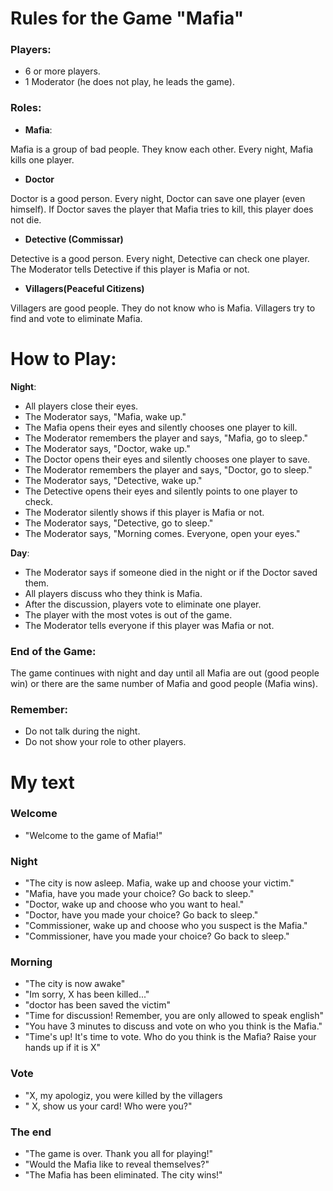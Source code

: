 # Rules for the Game "Mafia"

### Players:

* 6 or more players.
* 1 Moderator (he does not play, he leads the game).

### Roles:

* **Mafia**:

Mafia is a group of bad people.
They know each other.
Every night, Mafia kills one player.

* **Doctor**

Doctor is a good person.
Every night, Doctor can save one player (even himself).
If Doctor saves the player that Mafia tries to kill, this player does not die.

* **Detective (Commissar)**

Detective is a good person.
Every night, Detective can check one player.
The Moderator tells Detective if this player is Mafia or not.

* **Villagers(Peaceful Citizens)**

Villagers are good people.
They do not know who is Mafia.
Villagers try to find and vote to eliminate Mafia.

# How to Play:

**Night**:

* All players close their eyes.
* The Moderator says, "Mafia, wake up."
* The Mafia opens their eyes and silently chooses one player to kill.
* The Moderator remembers the player and says, "Mafia, go to sleep."
* The Moderator says, "Doctor, wake up."
* The Doctor opens their eyes and silently chooses one player to save.
* The Moderator remembers the player and says, "Doctor, go to sleep."
* The Moderator says, "Detective, wake up."
* The Detective opens their eyes and silently points to one player to check.
* The Moderator silently shows if this player is Mafia or not.
* The Moderator says, "Detective, go to sleep."
* The Moderator says, "Morning comes. Everyone, open your eyes."

**Day**:

* The Moderator says if someone died in the night or if the Doctor saved them.
* All players discuss who they think is Mafia.
* After the discussion, players vote to eliminate one player.
* The player with the most votes is out of the game.
* The Moderator tells everyone if this player was Mafia or not.

### End of the Game:

The game continues with night and day until all Mafia are out (good people win) or there are the same number of Mafia and good people (Mafia wins).

### Remember:

* Do not talk during the night.
* Do not show your role to other players.

# My text

### Welcome

 * "Welcome to the game of Mafia!"

### Night

* "The city is now asleep. Mafia, wake up and choose your victim."
* "Mafia, have you made your choice? Go back to sleep."
* "Doctor, wake up and choose who you want to heal."
* "Doctor, have you made your choice? Go back to sleep."
* "Commissioner, wake up and choose who you suspect is the Mafia."
* "Commissioner, have you made your choice? Go back to sleep."

### Morning

* "The city is now awake"
* "Im sorry, X has been killed..."
* "doctor has been saved the victim"
* "Time for discussion! Remember, you are only allowed to speak english"
* "You have 3 minutes to discuss and vote on who you think is the Mafia."
* "Time's up! It's time to vote. Who do you think is the Mafia? Raise your hands up if it is X"

### Vote
* "X, my apologiz, you were killed by the villagers
* " X, show us your card! Who were you?"

### The end

* "The game is over. Thank you all for playing!"
* "Would the Mafia like to reveal themselves?"
* "The Mafia has been eliminated. The city wins!"
